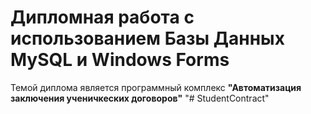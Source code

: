 # Дипломная работа с использованием Базы Данных MySQL и Windows Forms
Темой диплома является программный комплекс **"Автоматизация заключения ученичкеских договоров"**
"# StudentContract" 
